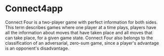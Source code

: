 # Connect4app
Connect Four is a two-player game with perfect information for both sides. This term describes games where one player at a time plays, players have all the information about moves that have taken place and all moves that can take place, for a given game state. Connect Four also belongs to the classification of an adversarial, zero-sum game, since a player's advantage is an opponent's disadvantage.
